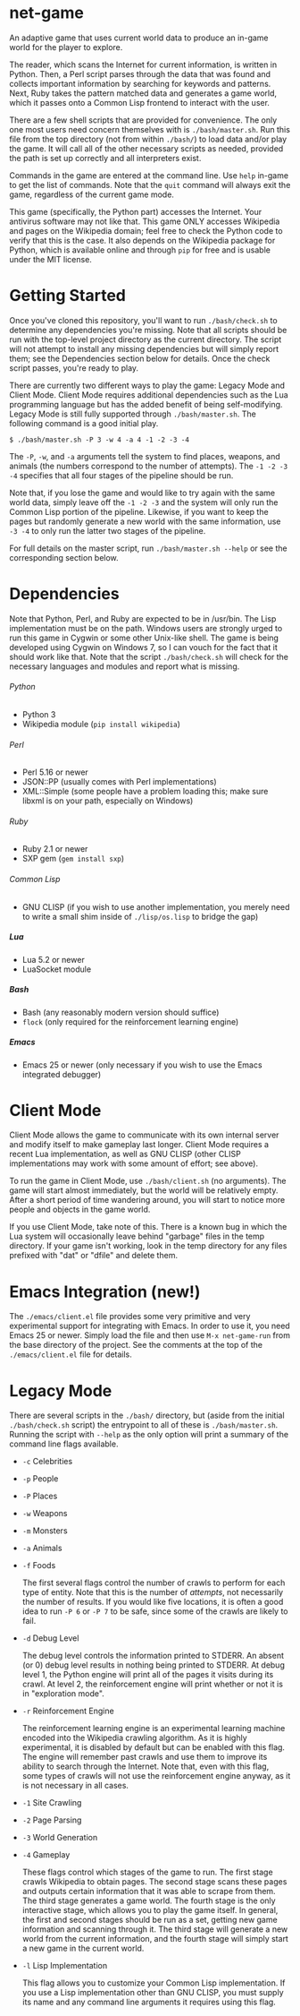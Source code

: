 net-game
========

An adaptive game that uses current world data to produce an in-game world for the player to explore.

The reader, which scans the Internet for current information, is written in Python. Then, a Perl script parses through the data that was found and collects important information by searching for keywords and patterns. Next, Ruby takes the pattern matched data and generates a game world, which it passes onto a Common Lisp frontend to interact with the user.

There are a few shell scripts that are provided for convenience. The only one most users need concern themselves with is `./bash/master.sh`. Run this file from the top directory (not from within `./bash/`) to load data and/or play the game. It will call all of the other necessary scripts as needed, provided the path is set up correctly and all interpreters exist.

Commands in the game are entered at the command line. Use `help` in-game to get the list of commands. Note that the `quit` command will always exit the game, regardless of the current game mode.

This game (specifically, the Python part) accesses the Internet. Your antivirus software may not like that. This game ONLY accesses Wikipedia and pages on the Wikipedia domain; feel free to check the Python code to verify that this is the case. It also depends on the Wikipedia package for Python, which is available online and through `pip` for free and is usable under the MIT license.

# Getting Started

Once you've cloned this repository, you'll want to run `./bash/check.sh` to determine any dependencies you're missing. Note that all scripts should be run with the top-level project directory as the current directory. The script will not attempt to install any missing dependencies but will simply report them; see the Dependencies section below for details. Once the check script passes, you're ready to play.

There are currently two different ways to play the game: Legacy Mode and Client Mode. Client Mode requires additional dependencies such as the Lua programming language but has the added benefit of being self-modifying. Legacy Mode is still fully supported through `./bash/master.sh`. The following command is a good initial play.

    $ ./bash/master.sh -P 3 -w 4 -a 4 -1 -2 -3 -4

The `-P`, `-w`, and `-a` arguments tell the system to find places, weapons, and animals (the numbers correspond to the number of attempts). The `-1 -2 -3 -4` specifies that all four stages of the pipeline should be run.

Note that, if you lose the game and would like to try again with the same world data, simply leave off the `-1 -2 -3` and the system will only run the Common Lisp portion of the pipeline. Likewise, if you want to keep the pages but randomly generate a new world with the same information, use `-3 -4` to only run the latter two stages of the pipeline.

For full details on the master script, run `./bash/master.sh --help` or see the corresponding section below.

# Dependencies

Note that Python, Perl, and Ruby are expected to be in /usr/bin. The Lisp implementation must be on the path. Windows users are strongly urged to run this game in Cygwin or some other Unix-like shell. The game is being developed using Cygwin on Windows 7, so I can vouch for the fact that it should work like that. Note that the script `./bash/check.sh` will check for the necessary languages and modules and report what is missing.

###### Python
* Python 3
* Wikipedia module (`pip install wikipedia`)

###### Perl
* Perl 5.16 or newer
* JSON::PP (usually comes with Perl implementations)
* XML::Simple (some people have a problem loading this; make sure libxml is on your path, especially on Windows)

###### Ruby
* Ruby 2.1 or newer
* SXP gem (`gem install sxp`)

###### Common Lisp
* GNU CLISP (if you wish to use another implementation, you merely need to write a small shim inside of `./lisp/os.lisp` to bridge the gap)

##### Lua
* Lua 5.2 or newer
* LuaSocket module

##### Bash
* Bash (any reasonably modern version should suffice)
* `flock` (only required for the reinforcement learning engine)

##### Emacs
* Emacs 25 or newer (only necessary if you wish to use the Emacs integrated debugger)

# Client Mode

Client Mode allows the game to communicate with its own internal server and modify itself to make gameplay last longer. Client Mode requires a recent Lua implementation, as well as GNU CLISP (other CLISP implementations may work with some amount of effort; see above).

To run the game in Client Mode, use `./bash/client.sh` (no arguments). The game will start almost immediately, but the world will be relatively empty. After a short period of time wandering around, you will start to notice more people and objects in the game world.

If you use Client Mode, take note of this. There is a known bug in which the Lua system will occasionally leave behind "garbage" files in the temp directory. If your game isn't working, look in the temp directory for any files prefixed with "dat" or "dfile" and delete them.

# Emacs Integration (new!)

The `./emacs/client.el` file provides some very primitive and very experimental support for integrating with Emacs. In order to use it, you need Emacs 25 or newer. Simply load the file and then use `M-x net-game-run` from the base directory of the project. See the comments at the top of the `./emacs/client.el` file for details.

# Legacy Mode

There are several scripts in the `./bash/` directory, but (aside from the initial `./bash/check.sh` script) the entrypoint to all of these is `./bash/master.sh`. Running the script with `--help` as the only option will print a summary of the command line flags available.

 * `-c` Celebrities
 * `-p` People
 * `-P` Places
 * `-w` Weapons
 * `-m` Monsters
 * `-a` Animals
 * `-f` Foods

   The first several flags control the number of crawls to perform for each type of entity. Note that this is the number of *attempts*, not necessarily the number of results. If you would like five locations, it is often a good idea to run `-P 6` or `-P 7` to be safe, since some of the crawls are likely to fail.

 * `-d` Debug Level

   The debug level controls the information printed to STDERR. An absent (or 0) debug level results in nothing being printed to STDERR. At debug level 1, the Python engine will print all of the pages it visits during its crawl. At level 2, the reinforcement engine will print whether or not it is in "exploration mode".

 * `-r` Reinforcement Engine

   The reinforcement learning engine is an experimental learning machine encoded into the Wikipedia crawling algorithm. As it is highly experimental, it is disabled by default but can be enabled with this flag. The engine will remember past crawls and use them to improve its ability to search through the Internet. Note that, even with this flag, some types of crawls will not use the reinforcement engine anyway, as it is not necessary in all cases.

 * `-1` Site Crawling
 * `-2` Page Parsing
 * `-3` World Generation
 * `-4` Gameplay

   These flags control which stages of the game to run. The first stage crawls Wikipedia to obtain pages. The second stage scans these pages and outputs certain information that it was able to scrape from them. The third stage generates a game world. The fourth stage is the only interactive stage, which allows you to play the game itself. In general, the first and second stages should be run as a set, getting new game information and scanning through it. The third stage will generate a new world from the current information, and the fourth stage will simply start a new game in the current world.

 * `-l` Lisp Implementation

   This flag allows you to customize your Common Lisp implementation. If you use a Lisp implementation other than GNU CLISP, you must supply its name and any command line arguments it requires using this flag.
